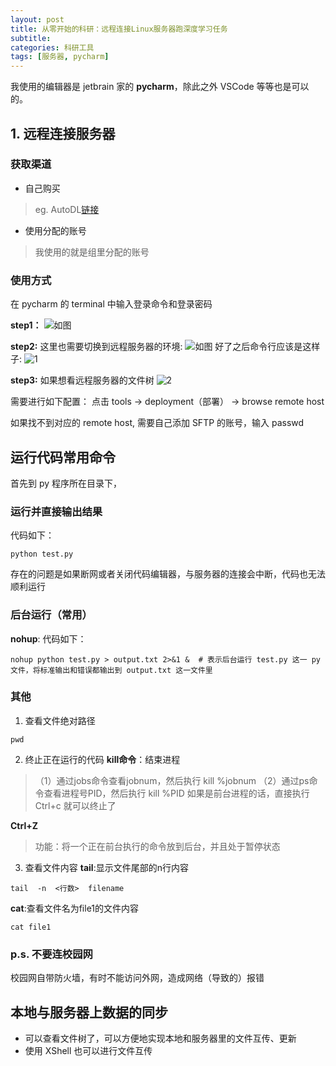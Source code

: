 ```yaml
---
layout: post
title: 从零开始的科研：远程连接Linux服务器跑深度学习任务
subtitle: 
categories: 科研工具
tags: [服务器, pycharm]
---
```


我使用的编辑器是 jetbrain 家的 **pycharm**，除此之外 VSCode 等等也是可以的。

## 1. 远程连接服务器
### 获取渠道
- 自己购买
> eg. AutoDL[链接](https://www.autodl.com/home)

- 使用分配的账号
> 我使用的就是组里分配的账号

### 使用方式
在 pycharm 的 terminal 中输入登录命令和登录密码

**step1：**
![如图](https://picss.sunbangyan.cn/2023/12/07/6dc926eb135ca244ac78ab2547ddad43.jpeg)

**step2:**
这里也需要切换到远程服务器的环境:
![如图](https://picdm.sunbangyan.cn/2023/12/07/09ce823d026dca19278bf99fa039b34c.jpeg)
好了之后命令行应该是这样子:
![1](https://picdl.sunbangyan.cn/2023/12/07/a6b2f563b95c6682cbfade26e83836e1.jpeg)

**step3:**
如果想看远程服务器的文件树
![2](https://picss.sunbangyan.cn/2023/12/07/f9e6aa6afb131c0b1adb141f0d6e1e01.jpeg)

需要进行如下配置：
点击 tools -> deployment（部署） -> browse remote host 

如果找不到对应的 remote host, 需要自己添加 SFTP 的账号，输入 passwd


## 运行代码常用命令
首先到 py 程序所在目录下，

### 运行并直接输出结果
代码如下：
```console
python test.py  
```
存在的问题是如果断网或者关闭代码编辑器，与服务器的连接会中断，代码也无法顺利运行

### 后台运行（常用）
**nohup**:
代码如下：
```console
nohup python test.py > output.txt 2>&1 &  # 表示后台运行 test.py 这一 py 文件，将标准输出和错误都输出到 output.txt 这一文件里
```

### 其他
1. 查看文件绝对路径
```console
pwd
```

2. 终止正在运行的代码
**kill命令**：结束进程
> （1）通过jobs命令查看jobnum，然后执行   kill %jobnum
> （2）通过ps命令查看进程号PID，然后执行  kill %PID
> 如果是前台进程的话，直接执行 Ctrl+c 就可以终止了

**Ctrl+Z**
> 功能：将一个正在前台执行的命令放到后台，并且处于暂停状态

3. 查看文件内容
**tail**:显示文件尾部的n行内容
```console
tail  -n  <行数>  filename    
```

**cat**:查看文件名为file1的文件内容
```console
cat file1       
``` 

### p.s. 不要连校园网
校园网自带防火墙，有时不能访问外网，造成网络（导致的）报错

## 本地与服务器上数据的同步
- 可以查看文件树了，可以方便地实现本地和服务器里的文件互传、更新
- 使用 XShell 也可以进行文件互传

